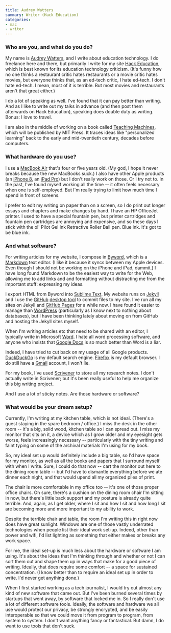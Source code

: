 ```yaml
---
title: Audrey Watters
summary: Writer (Hack Education)
categories:
- mac
- writer
---
```


### Who are you, and what do you do?

My name is [Audrey Watters](https://twitter.com/audreywatters "Audrey's Twitter account."), and I write about education technology. I do freelance here and there, but primarily I write for my site [Hack Education](http://hackeducation.com/ "Audrey's website."), which is best known for its education technology criticism. (It's funny how no one thinks a restaurant critic hates restaurants or a movie critic hates movies, but everyone thinks that, as an ed-tech critic, I hate ed-tech. I don't hate ed-tech. I mean, most of it is terrible. But most movies and restaurants aren't that great either.)

I do a lot of speaking as well. I've found that it can pay better than writing. And as I like to write out my talks in advance (and then post them afterwards on Hack Education), speaking does double duty as writing. Bonus: I love to travel.

I am also in the middle of working on a book called [Teaching Machines](http://teachingmachin.es/ "Audrey's book on personalised learning."), which will be published by MIT Press. It traces ideas like "personalized learning" back to the early and mid-twentieth century, decades before computers.

### What hardware do you use?

I use a [MacBook Air][macbook-air] that's four or five years old. (My god, I hope it never breaks because the new MacBooks suck.) I also have other Apple products (an [iPhone 8][iphone-8], an [iPad Pro][ipad-pro]) but I don't really work on those. Or I try not to. In the past, I've found myself working all the time -- it often feels necessary when one is self-employed. But I'm really trying to limit how much time I spend in front of screens.

I prefer to edit my writing on paper than on a screen, so I do print out longer essays and chapters and make changes by hand. I have an HP OfficeJet printer. I used to have a special fountain pen, but printer cartridges and fountain pen cartridges are annoying and expensive, and so these days I stick with the ol' Pilot Gel Ink Retractive Roller Ball pen. Blue ink. It's got to be blue ink.

### And what software?

For writing articles for my website, I compose in [Byword][], which is a [Markdown][] text editor. (I like it because it syncs between my Apple devices. Even though I should not be working on the iPhone and iPad, dammit.) I have long found Markdown to be the easiest way to write for the Web, allowing me to add links and and formatting without distracting me from the important stuff: expressing my ideas. 

I export HTML from Byword into [Sublime Text][sublime-text]. My website runs on [Jekyll][] and I use the [GitHub][] [desktop tool][github-desktop] to commit files to my site. I've run all my sites on Jekyll and [GitHub Pages][github-pages] for a while now. I have found it easier to manage than [WordPress][] (particularly as I know next to nothing about databases), but I have been thinking lately about moving on from GitHub and hosting the Jekyll sites myself. 

When I'm writing articles etc that need to be shared with an editor, I typically write in Microsoft [Word][]. I hate all word processing software, and anyone who insists that [Google Docs][google-docs] is so much better than Word is a liar.

Indeed, I have tried to cut back on my usage of all Google products. [DuckDuckGo][] is my default search engine. [Firefox][] is my default browser. I do still have a [Gmail][] account, I won't lie. 

For my book, I've used [Scrivener][] to store all my research notes. I don't actually write in Scrivener; but it's been really useful to help me organize this big writing project. 

And I use a lot of sticky notes. Are those hardware or software?

### What would be your dream setup?

Currently, I'm writing at my kitchen table, which is not ideal. (There's a guest staying in the spare bedroom / office.) I miss the desk in the other room -- it's a big, solid wood, kitchen table so I can spread out. I miss my monitor that sits on it, a device which as I grow older and my eyesight gets worse, feels increasingly necessary -- particularly with the tiny writing and faint typing on some of the archival materials I'm using for my book. 

So, my ideal set up would definitely include a big table, so I'd have space for my monitor, as well as all the books and papers that I surround myself with when I write. Sure, I could do that now -- cart the monitor out here to the dining room table -- but I'd have to dismantle everything before we ate dinner each night, and that would upend all my organized piles of print.

The chair is more comfortable in my office too -- it's one of those proper office chairs. Oh sure, there's a cushion on the dining room chair I'm sitting in now, but there's little back support and my posture is already quite terrible. And, again, as I get older, where I sit and how I sit and how long I sit are becoming more and more important to my ability to work.

Despite the terrible chair and table, the room I'm writing this in right now does have great sunlight. Windows are one of those vastly underrated technologies when people list their ideal work set-up. Indeed, other than power and wifi, I'd list lighting as something that either makes or breaks any work space.

For me, the ideal set-up is much less about the hardware or software I am using. It's about the ideas that I'm thinking through and whether or not I can sort them out and shape them up in ways that make for a good piece of writing. Ideally, that does require some comfort -- a space for sustained concentration. (I know better than to require an ideal set up in order to write. I'd never get anything done.)

When I first started working as a tech journalist, I would try out almost any kind of new software that came out. But I've been burned several times by startups that went away, by software that locked me in. So I really don't use a lot of different software tools. Ideally, the software and hardware we all use would protect our privacy, be strongly encrypted, and be easily interoperable so that we could move it from program to program, from system to system. I don't want anything fancy or fantastical. But damn, I do want to use tools that don't suck.

[byword]: https://bywordapp.com/ "A full-screen writing tool for the Mac."
[duckduckgo]: https://duckduckgo.com/ "A new search engine."
[firefox]: https://www.mozilla.org/en-US/firefox/new/ "A cross-platform open-source web browser."
[github-desktop]: https://desktop.github.com/ "A client for the versioning control service."
[github-pages]: https://pages.github.com/ "A simple GitHub-based web publishing system."
[github]: https://github.com/ "A Git code repository service."
[gmail]: https://mail.google.com/mail/ "Web-based email."
[google-docs]: https://en.wikipedia.org/wiki/Google_Docs "A web-based office suite."
[ipad-pro]: https://en.wikipedia.org/wiki/IPad_Pro "An iOS tablet."
[iphone-8]: https://en.wikipedia.org/wiki/IPhone_8 "A 4.7 inch smartphone."
[jekyll]: https://jekyllrb.com/ "A static site generator."
[macbook-air]: https://www.apple.com/macbook-air/ "A very thin laptop."
[markdown]: https://daringfireball.net/projects/markdown/ "An email-like format for marking up text."
[scrivener]: http://literatureandlatte.com/scrivener.php "A Mac text editor aimed at writers."
[sublime-text]: http://www.sublimetext.com/ "A coder's text editor."
[word]: https://products.office.com/en-us/word "A document editor."
[wordpress]: https://wordpress.com/ "Weblog publishing software."
